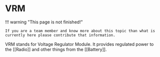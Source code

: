 # VRM

!!! warning "This page is not finished!"

    If you are a team member and know more about this topic than what is currently here please contribute that information.

VRM stands for Voltage Regulator Module. It provides regulated power to the [[Radio]] and other things from the [[Battery]].